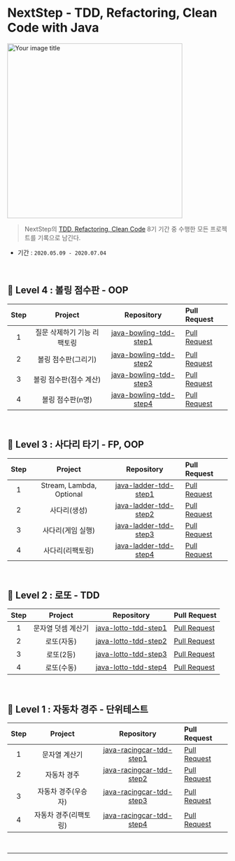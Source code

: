 # NextStep - TDD, Refactoring, Clean Code with Java

<img src="https://user-images.githubusercontent.com/56240505/81491942-8164b300-92ce-11ea-97ed-7ae5864d781e.png" alt="Your image title" width="400"/><br>

> NextStep의 [TDD, Refactoring, Clean Code](https://edu.nextstep.camp/c/8fWRxNWU/) 8기 기간 중 수행한 모든 프로젝트를 기록으로 남긴다.

* 기간 : ``2020.05.09 - 2020.07.04``

<br>

## 🐓 Level 4 : 볼링 점수판 - OOP


| Step | Project | Repository | Pull Request |
|:---:|:---:|:---:|:---|
| 1 |  질문 삭제하기 기능 리팩토링 | [java-bowling-tdd-step1](https://github.com/xlffm3/java-bowling-tdd/tree/step1) | [Pull Request](https://github.com/next-step/java-bowling/pull/162) |
| 2 | 볼링 점수판(그리기) | [java-bowling-tdd-step2](https://github.com/xlffm3/java-bowling-tdd/tree/step2) | [Pull Request](https://github.com/next-step/java-bowling/pull/167) |
| 3 | 볼링 점수판(점수 계산) | [java-bowling-tdd-step3](https://github.com/xlffm3/java-bowling-tdd/tree/step3) | [Pull Request](https://github.com/next-step/java-bowling/pull/199) |
| 4 | 볼링 점수판(n명) | [java-bowling-tdd-step4](https://github.com/xlffm3/java-bowling-tdd/tree/step4) | [Pull Request](https://github.com/next-step/java-bowling/pull/214) |

<br>

## 🐥 Level 3 : 사다리 타기 - FP, OOP

| Step | Project | Repository | Pull Request |
|:---:|:---:|:---:|:---|
| 1 |  Stream, Lambda, Optional | [java-ladder-tdd-step1](https://github.com/xlffm3/java-ladder-tdd/tree/step1) | [Pull Request](https://github.com/next-step/java-ladder/pull/401) |
| 2 | 사다리(생성) | [java-ladder-tdd-step2](https://github.com/xlffm3/java-ladder-tdd/tree/step2) | [Pull Request](https://github.com/next-step/java-ladder/pull/413) |
| 3 | 사다리(게임 실행) | [java-ladder-tdd-step3](https://github.com/xlffm3/java-ladder-tdd/tree/step3) | [Pull Request](https://github.com/next-step/java-ladder/pull/446) |
| 4 | 사다리(리팩토링) | [java-ladder-tdd-step4](https://github.com/xlffm3/java-ladder-tdd/tree/step4) | [Pull Request](https://github.com/next-step/java-ladder/pull/481) |

<br>

## 🐣 Level 2 : 로또 - TDD

| Step | Project | Repository | Pull Request |
|:---:|:---:|:---:|:---|
| 1 |  문자열 덧셈 계산기 | [java-lotto-tdd-step1](https://github.com/xlffm3/java-lotto-tdd/tree/step1) | [Pull Request](https://github.com/next-step/java-lotto/pull/520) |
| 2 | 로또(자동) | [java-lotto-tdd-step2](https://github.com/xlffm3/java-lotto-tdd/tree/step2) | [Pull Request](https://github.com/next-step/java-lotto/pull/546) |
| 3 | 로또(2등) | [java-lotto-tdd-step3](https://github.com/xlffm3/java-lotto-tdd/tree/step3) | [Pull Request](https://github.com/next-step/java-lotto/pull/583) |
| 4 | 로또(수동) | [java-lotto-tdd-step4](https://github.com/xlffm3/java-lotto-tdd/tree/step4) | [Pull Request](https://github.com/next-step/java-lotto/pull/615) |

<br>

## 🥚 Level 1 : 자동차 경주 - 단위테스트

| Step | Project | Repository | Pull Request |
|:---:|:---:|:---:|:---|
| 1 |  문자열 계산기 | [java-racingcar-tdd-step1](https://github.com/xlffm3/java-racingcar-tdd/tree/step2) | [Pull Request](https://github.com/next-step/java-racingcar/pull/725) |
| 2 | 자동차 경주 | [java-racingcar-tdd-step2](https://github.com/xlffm3/java-racingcar-tdd/tree/step3) | [Pull Request](https://github.com/next-step/java-racingcar/pull/777) |
| 3 | 자동차 경주(우승자) | [java-racingcar-tdd-step3](https://github.com/xlffm3/java-racingcar-tdd/tree/step4) | [Pull Request](https://github.com/next-step/java-racingcar/pull/865) |
| 4 | 자동차 경주(리팩토링) | [java-racingcar-tdd-step4](https://github.com/xlffm3/java-racingcar-tdd/tree/step5) | [Pull Request](https://github.com/next-step/java-racingcar/pull/913) |

<br>

---
